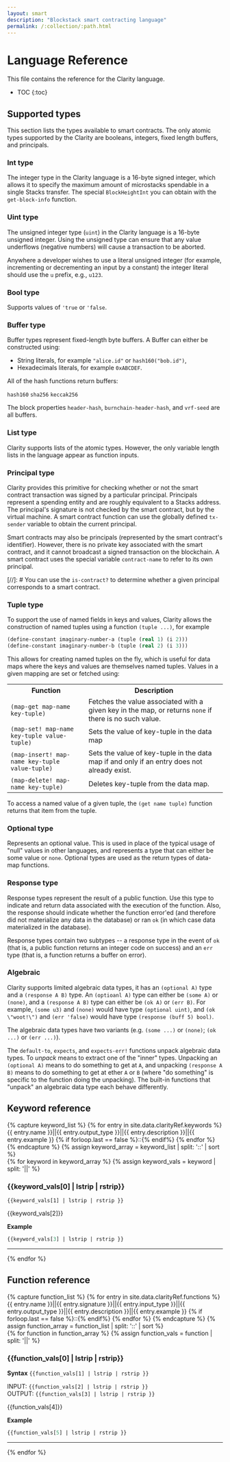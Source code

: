 ```yaml
---
layout: smart
description: "Blockstack smart contracting language"
permalink: /:collection/:path.html
---
```

# Language Reference

This file contains the reference for the Clarity language. 

* TOC
{:toc}

## Supported types

This section lists the types available to smart contracts. The only atomic types supported by the Clarity are booleans, integers, fixed length buffers, and principals. 

### Int type

The integer type in the Clarity language is a 16-byte signed integer, which allows it to specify the maximum amount of microstacks spendable in a single Stacks transfer. The special `BlockHeightInt` you can obtain with the `get-block-info` function.

### Uint type

The unsigned integer type (`uint`) in the Clarity language is a 16-byte unsigned integer. Using the unsigned type can ensure that any value underflows (negative numbers) will cause a transaction to be aborted.

Anywhere a developer wishes to use a literal unsigned integer (for example, incrementing or decrementing an input by a constant) the integer literal should use the `u` prefix, e.g., `u123`.

### Bool type

Supports values of `'true` or `'false`. 

### Buffer type

Buffer types represent fixed-length byte buffers. A Buffer can either be constructed using:
- String literals, for example `"alice.id"` or `hash160("bob.id")`,
- Hexadecimals literals, for example `0xABCDEF`.

All of the hash functions return buffers:

`hash160`
`sha256`
`keccak256`

The block properties `header-hash`, `burnchain-header-hash`, and `vrf-seed` are all buffers.

### List type

Clarity supports lists of the atomic types. However, the only variable length lists in the language appear as function inputs.

### Principal type

Clarity provides this primitive for checking whether or not the smart contract transaction was signed by a particular principal. Principals represent a spending entity and are roughly equivalent to a Stacks address. The principal's signature is not checked by the smart contract, but by the virtual machine. A smart contract function can use the  globally defined `tx-sender` variable to obtain the current principal.

Smart contracts may also be principals (represented by the smart contract's identifier). However, there is no private key associated with the smart contract, and it cannot broadcast a signed transaction on the blockchain. A smart contract uses the special variable `contract-name` to refer to its own principal.

[//]: #  You can use the `is-contract?` to determine whether a given principal corresponds to a smart contract. 

### Tuple type

To support the use of named fields in keys and values, Clarity  allows the construction of named tuples using a function `(tuple ...)`, for example

```cl
(define-constant imaginary-number-a (tuple (real 1) (i 2)))
(define-constant imaginary-number-b (tuple (real 2) (i 3)))
```

This allows for creating named tuples on the fly, which is useful for data maps where the keys and values are themselves named tuples. Values in a given mapping are set or fetched using:

<table class="uk-table uk-table-small">
<tr>
  <th class="uk-width-small">Function</th>
  <th>Description</th>
</tr>
<tr>
  <td><code>(map-get map-name key-tuple)</code></td>
  <td>Fetches the value associated with a given key in the map, or returns <code>none</code> if there is no such value.</td>
</tr>
<tr>
   <td><code>(map-set! map-name key-tuple value-tuple)</code></td>
  <td>Sets the value of key-tuple in the data map</td>
</tr>
  <tr>
   <td><code>(map-insert! map-name key-tuple value-tuple)</code></td>
  <td>Sets the value of key-tuple in the data map if and only if an entry does not already exist.</td>
</tr>
  <tr>
   <td><code>(map-delete! map-name key-tuple)</code></td>
  <td>Deletes key-tuple from the data map.</td>
</tr>
</table>


To access a named value of a given tuple, the `(get name tuple)` function returns that item from the tuple.

### Optional type

Represents an optional value. This is used in place of the typical usage of "null" values in other languages, and represents a type that can either be some value or `none`. Optional types are used as the return types of data-map functions.

### Response type

Response types represent the result of a public function. Use this type to indicate and return data associated with the execution of the function. Also, the response should indicate whether the function error'ed (and therefore did not materialize any data in the database) or ran `ok` (in which case data materialized in the database).

Response types contain two subtypes -- a response type in the event of `ok` (that is, a public function returns an integer code on success) and an `err` type (that is, a function returns a buffer on error).

### Algebraic

Clarity supports limited algebraic data types, it has an `(optional A)` type and a `(response A B)` type.  An `(optioanl A)` type can either be `(some A)` or `(none)`, and a `(response A B)` type can either be `(ok A)` or `(err B)`.  For example, `(some u3)` and `(none)` would have type `(optional uint)`, and `(ok \"woot!\")` and `(err 'false)` would have type `(response (buff 5) bool)`.

The algebraic data types have two variants (e.g. `(some ...)` or `(none)`; `(ok ...)` or `(err ...)`).

The `default-to`, `expects`, and `expects-err!` functions unpack algebraic data types. To *unpack* means to extract one of the "inner" types.  Unpacking an `(optional A)` means to do something to get at `A`, and unpacking `(response A B)` means to do something to get at ether `A` or `B` (where "do something" is specific to the function doing the unpacking). The built-in functions that "unpack" an algebraic data type each behave differently.  


## Keyword reference

{% capture keyword_list %}
{% for entry in site.data.clarityRef.keywords %}
{{ entry.name }}||{{ entry.output_type }}||{{ entry.description }}||{{ entry.example }}
{% if forloop.last == false %}::{% endif%}
{% endfor %}
{% endcapture %}
{% assign keyword_array = keyword_list | split: '::' | sort %}	
{% for keyword in keyword_array %}
{% assign keyword_vals = keyword | split: '||' %}
### {{keyword_vals[0] | lstrip | rstrip}}

<code>{{keyword_vals[1] | lstrip | rstrip }}</code> 

{{keyword_vals[2]}}

**Example**

```cl
{{keyword_vals[3] | lstrip | rstrip }}
```
<hr class="uk-divider-icon">
{% endfor %}


## Function reference

{% capture function_list %}
{% for entry in site.data.clarityRef.functions %}
{{ entry.name }}||{{ entry.signature }}||{{ entry.input_type }}||{{ entry.output_type }}||{{ entry.description }}||{{ entry.example }}
{% if forloop.last == false %}::{% endif%}
{% endfor %}
{% endcapture %}
{% assign function_array = function_list | split: '::' | sort %}	
{% for function in function_array %}
{% assign function_vals = function | split: '||' %}
### {{function_vals[0] | lstrip | rstrip}}

**Syntax**
```{{function_vals[1] | lstrip | rstrip }} ```

INPUT: <code>{{function_vals[2] | lstrip | rstrip }}</code><br>
OUTPUT: <code>{{function_vals[3] | lstrip | rstrip }}</code>

{{function_vals[4]}}

**Example**

```cl
{{function_vals[5] | lstrip | rstrip }}
```
<hr class="uk-divider-icon">
{% endfor %}

